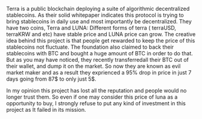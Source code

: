   Terra is a public blockchain deploying a suite of algorithmic decentralized stablecoins. As their solid whitepaper indicates this protocol is trying to bring 
stablecoins in daily use and most importantly be decentralized. They have two coins, Terra and LUNA: Different forms of terra ( terraUSD, terraKRW and etc) have
stable price and LUNA price can grow. The creative idea behind this project is that people get rewarded to keep the price of this stablecoins not fluctuate. 
The foundation also claimed to back their stablecoins with BTC and bought a huge amount of BTC in order to do that. But as you may have noticed, they recently transferredall their BTC out of their wallet, and dump it on the market. So now they are known as evil market maker and as a result they exprienced a 95% drop in price in just 7 days going from 87$ to only just 5$.

  In my opinion this project has lost all the reputation and people would no longer trust them. So even if one may consider this price of luna as a opportunity to buy, I strongly refuse to put any kind of investment in this project as It failed in its mission.
